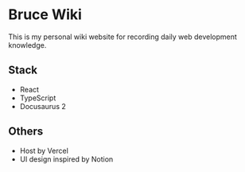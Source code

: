 # Bruce Wiki

This is my personal wiki website for recording daily web development knowledge.

## Stack

- React
- TypeScript
- Docusaurus 2

## Others

- Host by Vercel
- UI design inspired by Notion

